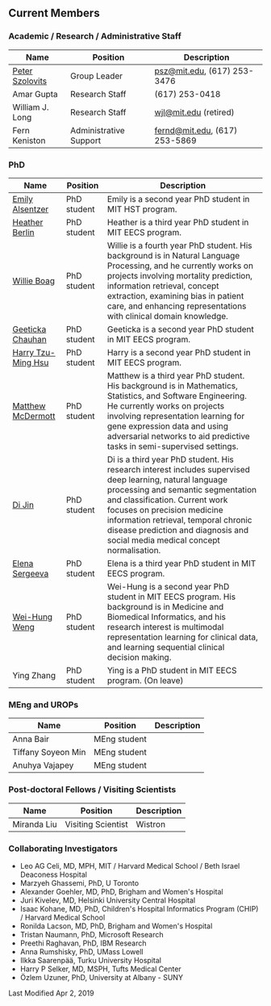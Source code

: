 ## Current Members


### Academic / Research / Administrative Staff

Name | Position | Description
-----|----------|------------
[Peter Szolovits](http://groups.csail.mit.edu/medg/people/psz/home/Pete_MEDG_site/Home.html) | Group Leader | psz@mit.edu, (617) 253-3476
Amar Gupta | Research Staff | (617) 253-0418
William J. Long | Research Staff | wjl@mit.edu (retired)
Fern Keniston | Administrative Support | fernd@mit.edu, (617) 253-5869


### PhD

Name | Position | Description
-----|----------|------------
[Emily Alsentzer](https://www.csail.mit.edu/person/emily-alsentzer) | PhD student | Emily is a second year PhD student in MIT HST program. 
[Heather Berlin](https://www.csail.mit.edu/person/heather-berlin) | PhD student | Heather is a third year PhD student in MIT EECS program.
[Willie Boag](http://willieboag.com) | PhD student | Willie is a fourth year PhD student. His background is in Natural Language Processing, and he currently works on projects involving mortality prediction, information retrieval, concept extraction, examining bias in patient care, and enhancing representations with clinical domain knowledge.
[Geeticka Chauhan](http://people.csail.mit.edu/geeticka/) | PhD student | Geeticka is a second year PhD student in MIT EECS program. 
[Harry Tzu-Ming Hsu](https://stmharry.github.io/) | PhD student | Harry is a second year PhD student in MIT EECS program. 
[Matthew McDermott](https://www.csail.mit.edu/person/matthew-mcdermott) | PhD student | Matthew is a third year PhD student. His background is in Mathematics, Statistics, and Software Engineering. He currently works on projects involving representation learning for gene expression data and using adversarial networks to aid predictive tasks in semi-supervised settings.
[Di Jin](https://scholar.google.com/citations?user=x5QTK9YAAAAJ&hl=en) | PhD student | Di is a third year PhD student. His research interest includes supervised deep learning, natural language processing and semantic segmentation and classification. Current work focuses on precision medicine information retrieval, temporal chronic disease prediction and diagnosis and social media medical concept normalisation.
[Elena Sergeeva](https://www.csail.mit.edu/person/elena-sergeeva) | PhD student | Elena is a third year PhD student in MIT EECS program. 
[Wei-Hung Weng](http://ckbjimmy.github.io/) | PhD student | Wei-Hung is a second year PhD student in MIT EECS program. His background is in Medicine and Biomedical Informatics, and his research interest is multimodal representation learning for clinical data, and learning sequential clinical decision making.
Ying Zhang | PhD student | Ying is a PhD student in MIT EECS program. (On leave)


### MEng and UROPs

Name | Position | Description
-----|----------|------------
Anna Bair | MEng student | 
Tiffany Soyeon Min | MEng student | 
Anuhya Vajapey | MEng student | 


### Post-doctoral Fellows / Visiting Scientists

Name | Position | Description
-----|----------|------------
Miranda Liu | Visiting Scientist | Wistron


### Collaborating Investigators
  * Leo AG Celi, MD, MPH, MIT / Harvard Medical School / Beth Israel Deaconess Hospital
  * Marzyeh Ghassemi, PhD, U Toronto
  * Alexander Goehler, MD, PhD, Brigham and Women's Hospital
  * Juri Kivelev, MD, Helsinki University Central Hospital
  * Isaac Kohane, MD, PhD, Children's Hospital Informatics Program (CHIP) / Harvard Medical School
  * Ronilda Lacson, MD, PhD, Brigham and Women's Hospital
  * Tristan Naumann, PhD, Microsoft Research
  * Preethi Raghavan, PhD, IBM Research
  * Anna Rumshisky, PhD, UMass Lowell
  * Ilkka Saarenpää, Turku University Hospital
  * Harry P Selker, MD, MSPH, Tufts Medical Center
  * Özlem Uzuner, PhD, University at Albany - SUNY


Last Modified Apr 2, 2019
